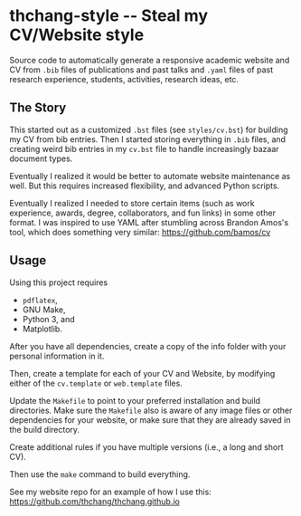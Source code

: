 # thchang-style -- Steal my CV/Website style

Source code to automatically generate a responsive academic website and CV
from ``.bib`` files of publications and past talks and ``.yaml`` files
of past research experience, students, activities, research ideas, etc.

## The Story

This started out as a customized ``.bst`` files (see ``styles/cv.bst``)
for building my CV from bib entries.
Then I started storing everything in ``.bib`` files, and creating weird bib
entries in my ``cv.bst`` file to handle increasingly bazaar document types.

Eventually I realized it would be better to automate website maintenance
as well.
But this requires increased flexibility, and advanced Python scripts.

Eventually I realized I needed to store certain items (such as work experience,
awards, degree, collaborators, and fun links) in some other format.
I was inspired to use YAML after stumbling across Brandon Amos's tool, which
does something very similar:
  https://github.com/bamos/cv

## Usage

Using this project requires

 - ``pdflatex``,
 - GNU Make,
 - Python 3, and
 - Matplotlib.

After you have all dependencies, create a copy of the info folder with your
personal information in it.

Then, create a template for each of your CV and Website, by modifying either
of the ``cv.template`` or ``web.template`` files.

Update the ``Makefile`` to point to your preferred installation and
build directories.
Make sure the ``Makefile`` also is aware of any image files or other
dependencies for your website, or make sure that they are already saved in
the build directory.

Create additional rules if you have multiple versions (i.e., a long and short
CV).

Then use the ``make`` command to build everything.

See my website repo for an example of how I use this:
  https://github.com/thchang/thchang.github.io
